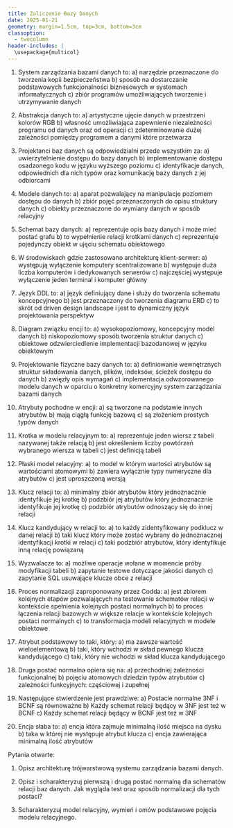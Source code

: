 ```yaml
---
title: Zaliczenie Bazy Danych
date: 2025-01-21
geometry: margin=1.5cm, top=3cm, bottom=3cm
classoption:
  - twocolumn
header-includes: |
  \usepackage{multicol}
---
```


1. System zarządzania bazami danych to:
   a) narzędzie przeznaczone do tworzenia kopii bezpieczeństwa
   b) sposób na dostarczanie podstawowych funkcjonalności biznesowych w
      systemach informatycznych
   c) zbiór programów umożliwiających tworzenie i utrzymywanie danych

2. Abstrakcja danych to:
   a) artystyczne ujęcie danych w przestrzeni kolorów RGB
   b) własność umożliwiająca zapewnienie niezależności programu od danych oraz
      od operacji
   c) zdeterminowanie dużej zależności pomiędzy programem a danymi które
   przetwarza

3. Projektanci baz danych są odpowiedzialni przede wszystkim za:
   a) uwierzytelnienie dostępu do bazy danych
   b) implementowanie dostępu osadzonego kodu w języku wyższego poziomu
   c) identyfikacje danych, odpowiednich dla nich typów oraz komunikację bazy
      danych z jej odbiorcami

4. Modele danych to:
   a) aparat pozwalający na manipulacje poziomem dostępu do danych
   b) zbiór pojęć przeznaczonych do opisu struktury danych
   c) obiekty przeznaczone do wymiany danych w sposób relacyjny

5. Schemat bazy danych:
   a) reprezentuje opis bazy danych i może mieć postać grafu
   b) to wypełnienie relacji krotkami danych
   c) reprezentuje pojedynczy obiekt w ujęciu schematu obiektowego

6. W środowiskach gdzie zastosowano architekturę klient-serwer:
   a) występują wyłączenie komputery scentralizowane
   b) występuje duża liczba komputerów i dedykowanych serwerów
   c) najczęściej występuje wyłączenie jeden terminal i komputer główny

7. Język DDL to:
   a) język definiujący dane i służy do tworzenia schematu koncepcyjnego
   b) jest przeznaczony do tworzenia diagramu ERD
   c) to skrót od driven design landscape i jest to dynamiczny język
      projektowania perspektyw

8. Diagram związku encji to:
   a) wysokopoziomowy, koncepcyjny model danych
   b) niskopoziomowy sposób tworzenia struktur danych
   c) obiektowe odzwierciedlenie implementacji bazodanowej w języku obiektowym

9. Projektowanie fizyczne bazy danych to:
   a) definiowanie wewnętrznych struktur składowania danych, plików, indeksów,
   ścieżek dostępu do danych
   b) zwięzły opis wymagań
   c) implementacja odwzorowanego modelu danych w oparciu o konkretny komercyjny
      system zarządzania bazami danych

10. Atrybuty pochodne w encji:
    a) są tworzone na podstawie innych atrybutów
    b) mają ciągłą funkcję bazową
    c) są złożeniem prostych typów danych

11. Krotka w modelu relacyjnym to:
    a) reprezentuje jeden wiersz z tabeli nazywanej także relacją
    b) jest określeniem liczby powtórzeń wybranego wiersza w tabeli
    c) jest definicją tabeli

12. Płaski model relacyjny:
    a) to model w którym wartości atrybutów są wartościami atomowymi
    b) zawiera wyłącznie typy numeryczne dla atrybutów
    c) jest uproszczoną wersją

13. Klucz relacji to:
    a) minimalny zbiór atrybutów który jednoznacznie identyfikuje jej krotkę
    b) podzbiór jej atrybutów który jednoznacznie identyfikuje jej krotkę
    c) podzbiór atrybutów odnoszący się do innej relacji

14. Klucz kandydujący w relacji to:
    a) to każdy zidentyfikowany podklucz w danej relacji
    b) taki klucz który może zostać wybrany do jednoznacznej identyfikacji
       krotki w relacji
    c) taki podzbiór atrybutów, który identyfikuje inną relację powiązaną

15. Wyzwalacze to:
    a) możliwe operacje wołane w momencie próby modyfikacji tabeli
    b) zapytanie testowe dotyczące jakości danych
    c) zapytanie SQL usuwające klucze obce z relacji

16. Proces normalizacji zaproponowany przez Codda:
    a) jest zbiorem kolejnych etapów pozwalających na testowanie schematów
       relacji w kontekście spełnienia kolejnych postaci normalnych
    b) to proces łączenia relacji bazowych w większe relacje w kontekście
       kolejnych postaci normalnych
    c) to transformacja modeli relacyjnych w modele obiektowe

17. Atrybut podstawowy to taki, który:
    a) ma zawsze wartość wieloelementową
    b) taki, który wchodzi w skład pewnego klucza kandydującego
    c) taki, który nie wchodzi w skład klucza kandydującego

18. Druga postać normalna opiera się na:
    a) przechodniej zależności funkcjonalnej
    b) pojęciu atomowych dziedzin typów atrybutów
    c) zależności funkcyjnych: częściowej i zupełnej

19. Następujące stwierdzenie jest prawdziwe:
    a) Postacie normalne 3NF i BCNF są równoważne
    b) Każdy schemat relacji będący w 3NF jest też w BCNF
    c) Każdy schemat relacji będący w BCNF jest też w 3NF

20. Encja słaba to:
    a) encja która zajmuje minimalną ilość miejsca na dysku
    b) taka w której nie występuje atrybut klucza
    c) encja zawierająca minimalną ilość atrybutów

Pytania otwarte:

1. Opisz architekturę trójwarstwową systemu zarządzania bazami danych.

2. Opisz i scharakteryzuj pierwszą i drugą postać normalną dla schematów relacji
   baz danych. Jak wygląda test oraz sposób normalizacji dla tych postaci?

3. Scharakteryzuj model relacyjny, wymień i omów podstawowe pojęcia modelu
   relacyjnego.
